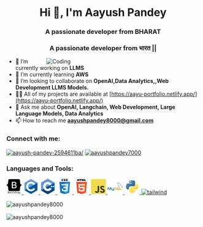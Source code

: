 <h1 align="center">Hi 👋, I'm Aayush Pandey</h1>
<h3 align="center">A passionate developer from BHARAT </h3>
<h3 align="center">  A passionate developer from भारत ||
 </h3>

<img align="right" alt="Coding" width="400" src="https://raw.githubusercontent.com/devkumar326/devkumar326/master/me_1.gif">

- 🔭 I’m currently working on **LLMS**
- 🌱 I’m currently learning **AWS**
- 👯 I’m looking to collaborate on **OpenAI,Data Analytics,,Web Development LLMS Models.**
- 👨‍💻 All of my projects are available at [https://aayu-portfolio.netlify.app/](https://aayu-portfolio.netlify.app/)
- 💬 Ask me about **OpenAI, Langchain, Web Development, Large Language Models, Data Analytics**
- 📫 How to reach me **aayushpandey8000@gmail.com**
<h3 align="left">Connect with me:</h3>
<p align="left">
<a href="https://linkedin.com/in/aayush-pandey-2594611ba/" target="blank"><img align="center" src="https://raw.githubusercontent.com/rahuldkjain/github-profile-readme-generator/master/src/images/icons/Social/linked-in-alt.svg" alt="aayush-pandey-2594611ba/" height="30" width="40" /></a>
<a href="https://www.hackerrank.com/aayushpandey7000" target="blank"><img align="center" src="https://raw.githubusercontent.com/rahuldkjain/github-profile-readme-generator/master/src/images/icons/Social/hackerrank.svg" alt="aayushpandey7000" height="30" width="40" /></a>
</p>
<h3 align="left">Languages and Tools:</h3>
<p align="left"> <a href="https://getbootstrap.com" target="_blank" rel="noreferrer"> <img src="https://raw.githubusercontent.com/devicons/devicon/master/icons/bootstrap/bootstrap-plain-wordmark.svg" alt="bootstrap" width="40" height="40"/> </a> <a href="https://www.cprogramming.com/" target="_blank" rel="noreferrer"> <img src="https://raw.githubusercontent.com/devicons/devicon/master/icons/c/c-original.svg" alt="c" width="40" height="40"/> </a> <a href="https://www.w3schools.com/cpp/" target="_blank" rel="noreferrer"> <img src="https://raw.githubusercontent.com/devicons/devicon/master/icons/cplusplus/cplusplus-original.svg" alt="cplusplus" width="40" height="40"/> </a> <a href="https://www.w3schools.com/css/" target="_blank" rel="noreferrer"> <img src="https://raw.githubusercontent.com/devicons/devicon/master/icons/css3/css3-original-wordmark.svg" alt="css3" width="40" height="40"/> </a> <a href="https://www.w3.org/html/" target="_blank" rel="noreferrer"> <img src="https://raw.githubusercontent.com/devicons/devicon/master/icons/html5/html5-original-wordmark.svg" alt="html5" width="40" height="40"/> </a> <a href="https://developer.mozilla.org/en-US/docs/Web/JavaScript" target="_blank" rel="noreferrer"> <img src="https://raw.githubusercontent.com/devicons/devicon/master/icons/javascript/javascript-original.svg" alt="javascript" width="40" height="40"/> </a> <a href="https://www.mysql.com/" target="_blank" rel="noreferrer"> <img src="https://raw.githubusercontent.com/devicons/devicon/master/icons/mysql/mysql-original-wordmark.svg" alt="mysql" width="40" height="40"/> </a> <a href="https://www.python.org" target="_blank" rel="noreferrer"> <img src="https://raw.githubusercontent.com/devicons/devicon/master/icons/python/python-original.svg" alt="python" width="40" height="40"/> </a> <a href="https://tailwindcss.com/" target="_blank" rel="noreferrer"> <img src="https://www.vectorlogo.zone/logos/tailwindcss/tailwindcss-icon.svg" alt="tailwind" width="40" height="40"/> </a> </p>
<p><img align="center" src="https://github-readme-stats.vercel.app/api/top-langs?username=aayushpandey8000&show_icons=true&locale=en&layout=compact" alt="aayushpandey8000" /></p>
<p><img align="center" src="https://github-readme-streak-stats.herokuapp.com/?user=aayushpandey8000&" alt="aayushpandey8000" /></p>
